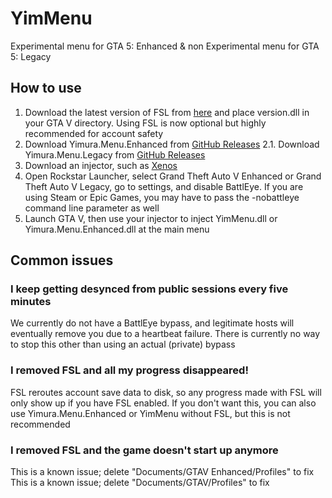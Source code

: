 # YimMenu

Experimental menu for GTA 5: Enhanced
& non Experimental menu for GTA 5: Legacy

## How to use

1. Download the latest version of FSL from [here](https://www.unknowncheats.me/forum/grand-theft-auto-v/616977-fsl-local-gtao-saves.html) and place version.dll in your GTA V directory. Using FSL is now optional but highly recommended for account safety
2. Download Yimura.Menu.Enhanced from [GitHub Releases](https://github.com/CSY0N/YimMenu/releases/download/YimuraRelease/Yimura.Menu.Enhanced.dll) 
2.1. Download Yimura.Menu.Legacy from [GitHub Releases](https://github.com/CSY0N/YimMenu/releases/download/YimuraLegacy/YimMenu.dll)
3. Download an injector, such as [Xenos](https://www.unknowncheats.me/forum/general-programming-and-reversing/124013-xenos-injector-v2-3-2-a.html)
4. Open Rockstar Launcher, select Grand Theft Auto V Enhanced or Grand Theft Auto V Legacy, go to settings, and disable BattlEye. If you are using Steam or Epic Games, you may have to pass the -nobattleye command line parameter as well
5. Launch GTA V, then use your injector to inject YimMenu.dll or Yimura.Menu.Enhanced.dll at the main menu

## Common issues

### I keep getting desynced from public sessions every five minutes

We currently do not have a BattlEye bypass, and legitimate hosts will eventually remove you due to a heartbeat failure. There is currently no way to stop this other than using an actual (private) bypass

### I removed FSL and all my progress disappeared!

FSL reroutes account save data to disk, so any progress made with FSL will only show up if you have FSL enabled. If you don't want this, you can also use Yimura.Menu.Enhanced or YimMenu without FSL, but this is not recommended

### I removed FSL and the game doesn't start up anymore

This is a known issue; delete "Documents/GTAV Enhanced/Profiles" to fix
This is a known issue; delete "Documents/GTAV/Profiles" to fix

